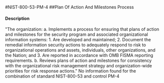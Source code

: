 #NIST-800-53-PM-4
##Plan Of Action And Milestones Process
#### Description
"The organization:
  a.  Implements a process for ensuring that plans of action and milestones for the security program and associated organizational information systems:
    1.  Are developed and maintained;
    2.  Document the remedial information security actions to adequately respond to risk to organizational operations and assets, individuals, other organizations, and the Nation; and
    3.  Are reported in accordance with OMB FISMA reporting requirements.
  b.  Reviews plans of action and milestones for consistency with the organizational risk management strategy and organization-wide priorities for risk response actions."
No information found for the combination of standard NIST-800-53 and control PM-4
